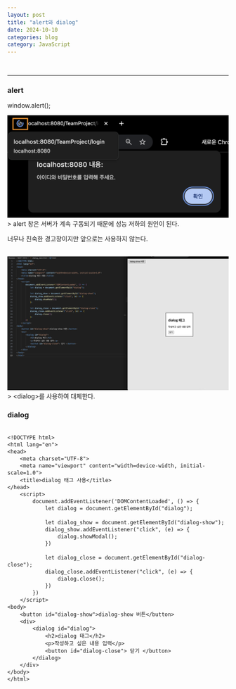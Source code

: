 ```yaml
---
layout: post
title: "alert와 dialog"
date: 2024-10-10
categories: blog
category: JavaScript
---
```


<br>

---
### alert
window.alert();

<div class="image-container">
    <img class="image-medium" src="/assets/image/2024-10-13-JS-alert.png">
</div>
> alert 창은 서버가 계속 구동되기 때문에 성능 저하의 원인이 된다.


너무나 친숙한 경고창이지만 앞으로는 사용하지 않는다.

<br>
<div class="image-container">
    <img class="image-medium" src="/assets/image/2024-10-13-JS-dialog.png">
</div>
> &lt;dialog&gt;를 사용하여 대체한다.


### dialog

<pre><code>
&lt;!DOCTYPE html&gt;
&lt;html lang="en"&gt;
&lt;head&gt;
    &lt;meta charset="UTF-8"&gt;
    &lt;meta name="viewport" content="width=device-width, initial-scale=1.0"&gt;
    &lt;title&gt;dialog 태그 사용&lt;/title&gt;
&lt;/head&gt;
    &lt;script&gt;
        document.addEventListener('DOMContentLoaded', () =&gt; {
            let dialog = document.getElementById("dialog");

            let dialog_show = document.getElementById("dialog-show");
            dialog_show.addEventListener("click", (e) =&gt; {
                dialog.showModal();
            })
            
            let dialog_close = document.getElementById("dialog-close");
            dialog_close.addEventListener("click", (e) =&gt; {
                dialog.close();
            })
        })
    &lt;/script&gt;
&lt;body&gt;
    &lt;button id="dialog-show"&gt;dialog-show 버튼&lt;/button&gt;
    &lt;div&gt;
        &lt;dialog id="dialog"&gt;
            &lt;h2&gt;dialog 태그&lt;/h2&gt;
            &lt;p&gt;작성하고 싶은 내용 입력&lt;/p&gt;
            &lt;button id="dialog-close"&gt; 닫기 &lt;/button&gt;
        &lt;/dialog&gt;
    &lt;/div&gt;
&lt;/body&gt;
&lt;/html&gt;
</code></pre>
